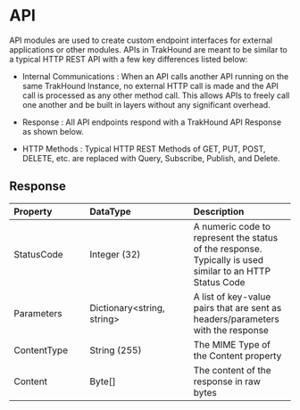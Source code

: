 # API

API modules are used to create custom endpoint interfaces for external applications or other modules. APIs in TrakHound are meant to be similar to a typical HTTP REST API with a few key differences listed below:

- Internal Communications : When an API calls another API running on the same TrakHound Instance, no external HTTP call is made and the API call is processed as any other method call. This allows APIs to freely call one another and be built in layers without any significant overhead.

- Response : All API endpoints respond with a TrakHound API Response as shown below.

- HTTP Methods : Typical HTTP REST Methods of GET, PUT, POST, DELETE, etc. are replaced with Query, Subscribe, Publish, and Delete.


## Response
<table style="width: 100%;">
    <thead>
        <tr>
            <th style="text-align: left;width: 120px;">Property</th>
            <th style="text-align: left;width: 170px;">DataType</th>
            <th style="text-align: left;">Description</th>
        </tr>
    </thead>
    <tbody>
        <tr>
            <td>StatusCode</td>
            <td>Integer (32)</td>
            <td>A numeric code to represent the status of the response. Typically is used similar to an HTTP Status Code</td>
        </tr>  
        <tr>
            <td>Parameters</td>
            <td>Dictionary&lt;string, string&gt;</td>
            <td>A list of key-value pairs that are sent as headers/parameters with the response</td>
        </tr>       
        <tr>
            <td>ContentType</td>
            <td>String (255)</td>
            <td>The MIME Type of the Content property</td>
        </tr>       
        <tr>
            <td>Content</td>
            <td>Byte[]</td>
            <td>The content of the response in raw bytes</td>
        </tr>     
    </tbody>
</table>